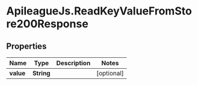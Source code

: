 # ApileagueJs.ReadKeyValueFromStore200Response

## Properties

Name | Type | Description | Notes
------------ | ------------- | ------------- | -------------
**value** | **String** |  | [optional] 


